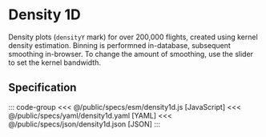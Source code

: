 <script setup>
  import { coordinator } from '@uwdata/vgplot';
  coordinator().clear();
</script>

# Density 1D

Density plots (`densityY` mark) for over 200,000 flights, created using kernel density estimation. Binning is performned in-database, subsequent smoothing in-browser. To change the amount of smoothing, use the slider to set the kernel bandwidth.

<Example spec="/specs/yaml/density1d.yaml" />

## Specification

::: code-group
<<< @/public/specs/esm/density1d.js [JavaScript]
<<< @/public/specs/yaml/density1d.yaml [YAML]
<<< @/public/specs/json/density1d.json [JSON]
:::
